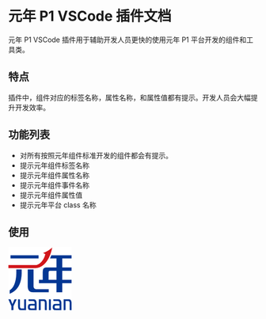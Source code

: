 # 元年 P1 VSCode 插件文档

元年 P1 VSCode 插件用于辅助开发人员更快的使用元年 P1 平台开发的组件和工具类。

## 特点

插件中，组件对应的标签名称，属性名称，和属性值都有提示。开发人员会大幅提升开发效率。

## 功能列表

- 对所有按照元年组件标准开发的组件都会有提示。
- 提示元年组件标签名称
- 提示元年组件属性名称
- 提示元年组件事件名称
- 提示元年组件属性值
- 提示元年平台 class 名称

## 使用

![test](/images/yuannian128.png)
